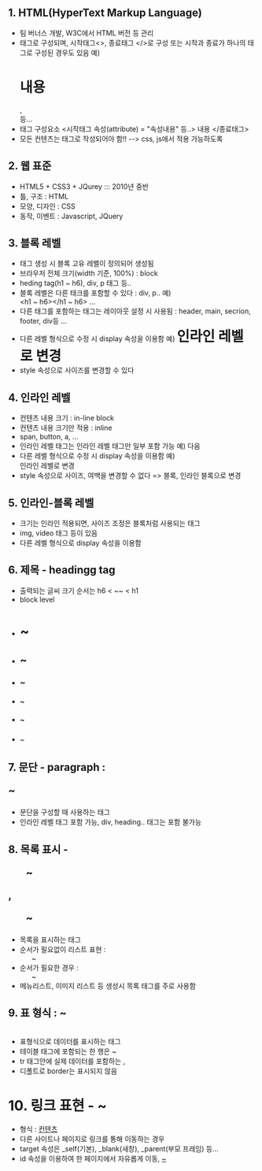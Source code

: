 ## 1. HTML(HyperText Markup Language)
- 팀 버너스 개발, W3C에서 HTML 버전 등 관리
- 태그로 구성되며, 시작태그<>, 종료태그 </>로 구성
  또는 시작과 종료가 하나의 태그로 구성된 경우도 있음
  예) <h1>내용</h1>, <br/> 등...
- 태그 구성요소
  <시작태그 속성(attribute) = "속성내용" 등..> 내용 </종료태그>
- 모든 컨텐츠는 태그로 작성되어야 함!! --> css, js에서 적용 가능하도록

## 2. 웹 표준
- HTML5 + CSS3 + JQurey ::: 2010년 중반
- 틀, 구조 : HTML
- 모양, 디자인 : CSS
- 동작, 이벤트 : Javascript, JQuery

## 3. 블록 레벨
- 태그 생성 시 블록 고유 레벨이 정의되어 생성됨
- 브라우저 전체 크기(width 기준, 100%) : block
- heding tag(h1 ~ h6), div, p 태그 등..
- 블록 레벨은 다른 태크를 포함할 수 있다 : div, p..
  예) <div>
          <h1 ~ h6></h1 ~ h6>
          ...
      </div>
- 다른 태그를 포함하는 태그는 레이아웃 설정 시 사용됨
  : header, main, secrion, footer, div등 ...
- 다른 레벨 형식으로 수정 시 display 속성을 이용함
  예) <h1 style="display:inline"> 인라인 레벨로 변경</h1>
- style 속성으로 사이즈를 변경할 수 있다

## 4. 인라인 레벨
- 컨텐츠 내용 크기 : in-line block
- 컨텐츠 내용 크기만 적용 : inline
- span, button, a, ...
- 인라인 레벨 태그는 인라인 레벨 태그만 일부 포함 가능
  예) <span><a herf="">다음</a></span>
- 다른 레벨 형식으로 수정 시 display 속성을 이용함
  예) <span style="display:block"> 인라인 레벨로 변경</span>
- style 속성으로 사이즈, 여백을 변경할 수 없다 => 블록, 인라인 블록으로 변경

## 5. 인라인-블록 레벨
- 크기는 인라인 적용되면, 사이즈 조정은 블록처럼 사용되는 태그
- img, video 태그 등이 있음
- 다른 레벨 형식으로 display 속성을 이용함

## 6. 제목 - headingg tag
- 출력되는 글씨 크기 순서는 h6 < ~~ < h1
- block level
- <h1> ~ </h1>
- <h2> ~ </h2>
- <h3> ~ </h3>
- <h4> ~ </h4>
- <h5> ~ </h5>
- <h6> ~ </h6>

## 7. 문단 - paragraph : <p>~</p>
- 문단을 구성할 때 사용하는 태그
- 인라인 레벨 태그 포함 가능, div, heading.. 태그는 포함 불가능

## 8. 목록 표시 - <ul>~</ul>, <ol>~</ol>
- 목록을 표시하는 태그
- 순서가 필요없이 리스트 표현 : <ul>~</ul>
- 순서가 필요한 경우 : <ol>~</ol>
- 메뉴리스트, 이미지 리스트 등 생성시 목록 태그를 주로 사용함

## 9. 표 형식 : <table>~</table>
- 표형식으로 데이터를 표시하는 태그
- 테이블 태그에 포함되는 한 행은 <tr>~</tr>
- tr 태그안에 실제 데이터를 포함하는 <th>, <td>
- 디폴트로 border는 표시되지 않음

# 10. 링크 표현<Anchor> - <a>~</a>
- 형식 : <a href="절대/상대 경로" target="">컨텐츠</a>
- 다른 사이트나 페이지로 링크를 통해 이동하는 경우
- target 속성은 _self(기본), _blank(새창), _parent(부모 프레임) 등...
- id 속성을 이용하여 한 페이지에서 자유롭게 이동, <a href = "#아이디 명">~</a>